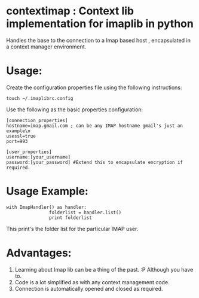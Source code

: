 contextimap : Context lib implementation for imaplib in python
=========== 

Handles the base to the connection to a Imap based host  , encapsulated in a context manager environment.

Usage:
==========
Create the configuration properties file using the following instructions:

	touch ~/.imaplibrc.config

Use the following as the basic properties configuration:

	[connection_properties]
	hostname=imap.gmail.com ; can be any IMAP hostname gmail's just an example\n
	usessl=true
	port=993

	[user_properties]
	username:[your_username]
	password:[your_password] #Extend this to encapsulate encryption if required.

Usage Example:
=============

	with ImapHandler() as handler:
                	folderlist = handler.list()
                	print folderlist

This print's the folder list for the particular IMAP user.

Advantages:
==========
1. Learning about Imap lib can be a thing of the past. :P Although you have to.
2. Code is a lot simplified as with any context management code.
3. Connection is automatically opened and closed as required.









